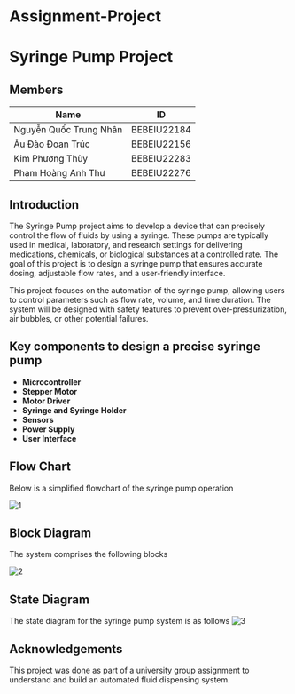 # Assignment-Project
# Syringe Pump Project
## Members
| Name | ID | 
| -------- | -------- |
| Nguyễn Quốc Trung Nhân | BEBEIU22184 |
| Âu Đào Đoan Trúc | BEBEIU22156 |
| Kim Phương Thùy | BEBEIU22283 |
| Phạm Hoàng Anh Thư | BEBEIU22276 |
## Introduction
The Syringe Pump project aims to develop a device that can precisely control the flow of fluids by using a syringe. These pumps are typically used in medical, laboratory, and research settings for delivering medications, chemicals, or biological substances at a controlled rate. The goal of this project is to design a syringe pump that ensures accurate dosing, adjustable flow rates, and a user-friendly interface.

This project focuses on the automation of the syringe pump, allowing users to control parameters such as flow rate, volume, and time duration. The system will be designed with safety features to prevent over-pressurization, air bubbles, or other potential failures.


## Key components to design a precise syringe pump
- **Microcontroller**
- **Stepper Motor**
- **Motor Driver**
- **Syringe and Syringe Holder**
- **Sensors**
- **Power Supply**
- **User Interface**


## Flow Chart
Below is a simplified flowchart of the syringe pump operation

![1](https://github.com/user-attachments/assets/398610e3-f25c-4c31-84ba-62d471f2a230)


## Block Diagram
The system comprises the following blocks

![2](https://github.com/user-attachments/assets/f03fde34-814c-4c50-9799-d54377a7a474)


## State Diagram
The state diagram for the syringe pump system is as follows
![3](https://github.com/user-attachments/assets/658e7447-65fd-4005-b7f2-dbd9f4976b2a)


## Acknowledgements
This project was done as part of a university group assignment to understand and build an automated fluid dispensing system.
